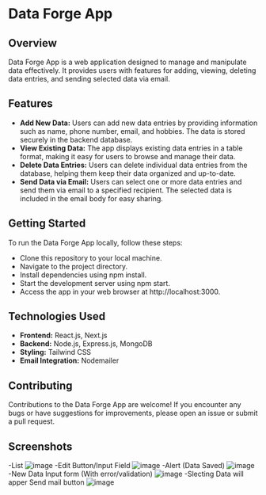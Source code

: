 # Data Forge App

## Overview

Data Forge App is a web application designed to manage and manipulate data effectively. It provides users with features for adding, viewing, deleting data entries, and sending selected data via email.

## Features

- **Add New Data:** Users can add new data entries by providing information such as name, phone number, email, and hobbies. The data is stored securely in the backend database.
- **View Existing Data:** The app displays existing data entries in a table format, making it easy for users to browse and manage their data.
- **Delete Data Entries:** Users can delete individual data entries from the database, helping them keep their data organized and up-to-date.
- **Send Data via Email:** Users can select one or more data entries and send them via email to a specified recipient. The selected data is included in the email body for easy sharing.

## Getting Started

To run the Data Forge App locally, follow these steps:

- Clone this repository to your local machine.
- Navigate to the project directory.
- Install dependencies using npm install.
- Start the development server using npm start.
- Access the app in your web browser at http://localhost:3000.

## Technologies Used

- **Frontend:** React.js, Next.js
- **Backend:** Node.js, Express.js, MongoDB
- **Styling:** Tailwind CSS
- **Email Integration:** Nodemailer

## Contributing

Contributions to the Data Forge App are welcome! If you encounter any bugs or have suggestions for improvements, please open an issue or submit a pull request.

## Screenshots

-List
![image](https://github.com/abhinabadutta2019/nextjs-frontend-24-mar/assets/118996650/18edf4b0-ccb0-4a04-873a-90f3c72f0ff5)
-Edit Button/Input Field
![image](https://github.com/abhinabadutta2019/nextjs-frontend-24-mar/assets/118996650/db675b05-916e-417d-8c3c-ed909791fdcc)
-Alert (Data Saved)
![image](https://github.com/abhinabadutta2019/nextjs-frontend-24-mar/assets/118996650/f25cce5e-6b15-431f-8a7c-5ebc741b3af0)
-New Data Input form (With error/validation)
![image](https://github.com/abhinabadutta2019/nextjs-frontend-24-mar/assets/118996650/3c9d88c8-5273-49d1-a3d0-82b05348326e)
-Slecting Data will apper Send mail button
![image](https://github.com/abhinabadutta2019/nextjs-frontend-24-mar/assets/118996650/c493c28d-8cbf-4605-95e4-f08d3ba993d4)




